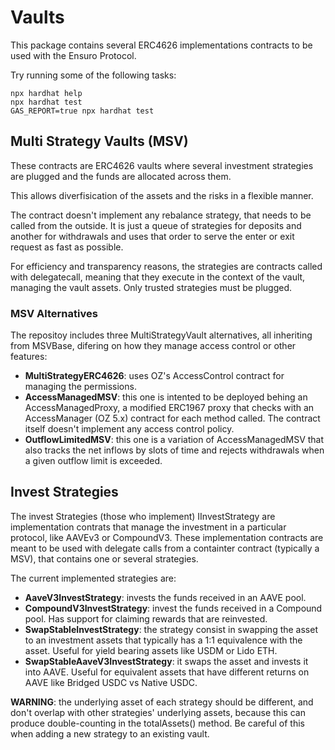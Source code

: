 # Vaults

This package contains several ERC4626 implementations contracts to be used with the Ensuro Protocol.

Try running some of the following tasks:

```shell
npx hardhat help
npx hardhat test
GAS_REPORT=true npx hardhat test
```

## Multi Strategy Vaults (MSV)

These contracts are ERC4626 vaults where several investment strategies are plugged and the funds are allocated across
them.

This allows diverfisication of the assets and the risks in a flexible manner.

The contract doesn't implement any rebalance strategy, that needs to be called from the outside. It is just a queue
of strategies for deposits and another for withdrawals and uses that order to serve the enter or exit request as
fast as possible.

For efficiency and transparency reasons, the strategies are contracts called with delegatecall, meaning that they
execute in the context of the vault, managing the vault assets. Only trusted strategies must be plugged.

### MSV Alternatives

The repositoy includes three MultiStrategyVault alternatives, all inheriting from MSVBase, difering on how they manage
access control or other features:

- **MultiStrategyERC4626**: uses OZ's AccessControl contract for managing the permissions.
- **AccessManagedMSV**: this one is intented to be deployed behing an AccessManagedProxy, a modified ERC1967
  proxy that checks with an AccessManager (OZ 5.x) contract for each method called. The contract itself doesn't
  implement any access control policy.
- **OutflowLimitedMSV**: this one is a variation of AccessManagedMSV that also tracks the net inflows by slots
  of time and rejects withdrawals when a given outflow limit is exceeded.

## Invest Strategies

The invest Strategies (those who implement) IInvestStrategy are implementation contrats that manage the investment in
a particular protocol, like AAVEv3 or CompoundV3. These implementation contracts are meant to be used with delegate
calls from a containter contract (typically a MSV), that contains one or several strategies.

The current implemented strategies are:

- **AaveV3InvestStrategy**: invests the funds received in an AAVE pool.
- **CompoundV3InvestStrategy**: invest the funds received in a Compound pool. Has support for claiming rewards that
  are reinvested.
- **SwapStableInvestStrategy**: the strategy consist in swapping the asset to an investment assets that typically
  has a 1:1 equivalence with the asset. Useful for yield bearing assets like USDM or Lido ETH.
- **SwapStableAaveV3InvestStrategy**: it swaps the asset and invests it into AAVE. Useful for equivalent assets that
  have different returns on AAVE like Bridged USDC vs Native USDC.

**WARNING**: the underlying asset of each strategy should be different, and don't overlap with other strategies'
underlying assets, because this can produce double-counting in the totalAssets() method. Be careful of this when
adding a new strategy to an existing vault.
